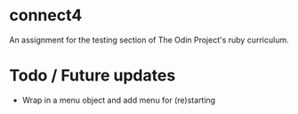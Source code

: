# connect4
An assignment for the testing section of The Odin Project's ruby curriculum.

# Todo / Future updates

* Wrap in a menu object and add menu for (re)starting
